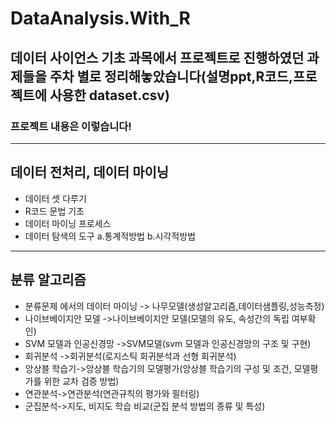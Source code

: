 # DataAnalysis.With_R
## 데이터 사이언스 기초 과목에서 프로젝트로 진행하였던 과제들을 주차 별로 정리해놓았습니다(설명ppt,R코드,프로젝트에 사용한 dataset.csv)
### 프로젝트 내용은 이렇습니다!
--------------------------------------------------------------
## 데이터 전처리, 데이터 마이닝
- 데이터 셋 다루기
- R코드 문법 기초
- 데이터 마이닝 프로세스
- 데이터 탐색의 도구 a.통계적방법 b.시각적방법
---------------------------------------------------------------
## 분류 알고리즘
- 분류문제 에서의 데이터 마이닝 -> 나무모델(생성알고리즘,데이터샘플링,성능측정)
- 나이브베이지안 모델 ->나이브베이지안 모델(모델의 유도, 속성간의 독립 여부확인)
- SVM 모델과 인공신경망 ->SVM모델(svm 모델과 인공신경망의 구조 및 구현)
- 회귀분석 ->회귀분석(로지스틱 회귀분석과 선형 회귀분석)
- 앙상블 학습기->앙상블 학습기의 모델평가(앙상블 학습기의 구성 및 조건, 모델평가를 위한 교차 검증 방법)
- 연관분석->연관분석(연관규칙의 평가와 필터링)
- 군집분석->지도, 비지도 학습 비교(군집 분석 방법의 종류 및 특성)

